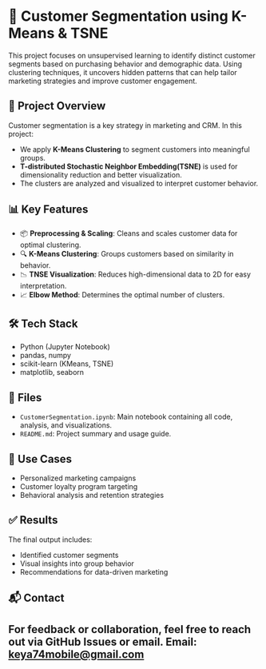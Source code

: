 # 🧠 Customer Segmentation using K-Means & TSNE

This project focuses on unsupervised learning to identify distinct customer segments based on purchasing behavior and demographic data. Using clustering techniques, it uncovers hidden patterns that can help tailor marketing strategies and improve customer engagement.

## 🚀 Project Overview

Customer segmentation is a key strategy in marketing and CRM. In this project:

- We apply **K-Means Clustering** to segment customers into meaningful groups.
- **T-distributed Stochastic Neighbor Embedding(TSNE)** is used for dimensionality reduction and better visualization.
- The clusters are analyzed and visualized to interpret customer behavior.

## 📊 Key Features

- 📦 **Preprocessing & Scaling**: Cleans and scales customer data for optimal clustering.
- 🔍 **K-Means Clustering**: Groups customers based on similarity in behavior.
- 📉 **TNSE Visualization**: Reduces high-dimensional data to 2D for easy interpretation.
- 📈 **Elbow Method**: Determines the optimal number of clusters.

## 🛠️ Tech Stack

- Python (Jupyter Notebook)
- pandas, numpy
- scikit-learn (KMeans, TSNE)
- matplotlib, seaborn

## 📁 Files

- `CustomerSegmentation.ipynb`: Main notebook containing all code, analysis, and visualizations.
- `README.md`: Project summary and usage guide.

## 📌 Use Cases

- Personalized marketing campaigns
- Customer loyalty program targeting
- Behavioral analysis and retention strategies


## ✅ Results

The final output includes:
- Identified customer segments
- Visual insights into group behavior
- Recommendations for data-driven marketing

## 📬 Contact

For feedback or collaboration, feel free to reach out via GitHub Issues or email.
Email: keya74mobile@gmail.com
---

